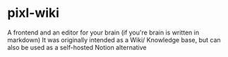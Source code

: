 # pixl-wiki

A frontend and an editor for your brain (if you're brain is written in markdown)
It was originally intended as a Wiki/ Knowledge base, but can also be used as a self-hosted Notion alternative